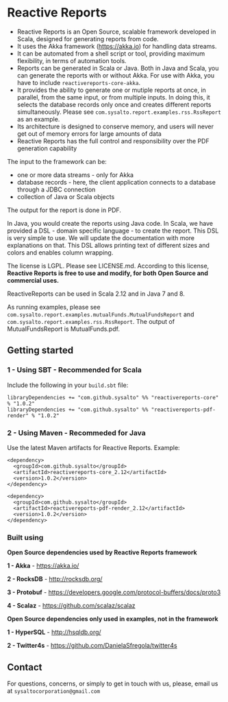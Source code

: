 # Reactive Reports

 - Reactive Reports is an Open Source, scalable framework developed in Scala, designed for generating reports from code.
 - It uses the Akka framework (https://akka.io) for handling data streams.
 - It can be automated from a shell script or tool, providing maximum flexibility, in terms of automation tools. 
 - Reports can be generated in Scala or Java. Both in Java and Scala, you can generate the reports with or without Akka.  For use with Akka, you have to include `reactivereports-core-akka`.
 - It provides the ability to generate one or mutiple reports at once, in parallel, from the same input, or from multiple inputs. In doing this, it selects the database records only once and creates different reports simultaneously.
 Please see `com.sysalto.report.examples.rss.RssReport` as an example.
 - Its architecture is designed to conserve memory, and users will never get out of memory errors for large amounts of data
 - Reactive Reports has the full control and responsibility over the PDF generation capability

The input to the framework can be:
  - one or more data streams - only for Akka
  - database records - here, the client application connects to a database through a JDBC connection
  - collection of Java or Scala objects
  
The output for the report is done in PDF.

In Java, you would create the reports using Java code.
In Scala, we have provided a DSL - domain specific language - to create the report. This DSL is very simple to use. We will update the documentation with more explanations on that. This DSL allows printing text of different sizes and colors and enables column wrapping.

The license is LGPL. Please see LICENSE.md. According to this license, **Reactive Reports is free to use and modify, for both Open Source and commercial uses.** 

ReactiveReports can be used in Scala 2.12 and in Java 7 and 8.

As running examples, please see `com.sysalto.report.examples.mutualFunds.MutualFundsReport` and `com.sysalto.report.examples.rss.RssReport`.
The output of  MutualFundsReport is MutualFunds.pdf.

  
## Getting started
   
### 1 - Using SBT - Recommended for Scala
Include the following in your `build.sbt` file:

```
libraryDependencies += "com.github.sysalto" %% "reactivereports-core" % "1.0.2"
libraryDependencies += "com.github.sysalto" %% "reactivereports-pdf-render" % "1.0.2"
```

### 2 - Using Maven - Recommeded for Java

Use the latest Maven artifacts for Reactive Reports. Example:

```
<dependency>
  <groupId>com.github.sysalto</groupId>
  <artifactId>reactivereports-core_2.12</artifactId>
  <version>1.0.2</version> 
</dependency>

<dependency>
  <groupId>com.github.sysalto</groupId>
  <artifactId>reactivereports-pdf-render_2.12</artifactId>
  <version>1.0.2</version>
</dependency>
```

### Built using

**Open Source dependencies used by Reactive Reports framework**

**1 - Akka** - https://akka.io/

**2 - RocksDB** - http://rocksdb.org/

**3 - Protobuf** - https://developers.google.com/protocol-buffers/docs/proto3

**4 - Scalaz** - https://github.com/scalaz/scalaz

**Open Source dependencies only used in examples, not in the framework**

**1 - HyperSQL** - http://hsqldb.org/

**2 - Twitter4s** - https://github.com/DanielaSfregola/twitter4s

## Contact

For questions, concerns, or simply to get in touch with us, please, email us at `sysaltocorporation@gmail.com`
